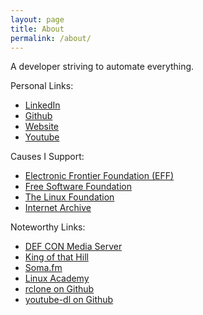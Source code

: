 ```yaml
---
layout: page
title: About
permalink: /about/
---
```


A developer striving to automate everything.

Personal Links:

- [LinkedIn](https://linkedin.com/in/tylernakamura)
- [Github](https://github.com/tylernakamura)
- [Website](http://tylernakamura.com)
- [Youtube](https://www.youtube.com/channel/UCfj5hXxhXWTnJEbI94p_dkg)

Causes I Support:

- [Electronic Frontier Foundation (EFF)](https://www.eff.org/)
- [Free Software Foundation](https://www.fsf.org/)
- [The Linux Foundation](https://www.linuxfoundation.org/)
- [Internet Archive](https://archive.org/)

Noteworthy Links:

- [DEF CON Media Server](https://media.defcon.org/)
- [King of that Hill](http://kingofthathill.com)
- [Soma.fm](http://soma.fm)
- [Linux Academy](https://linuxacademy.com/)
- [rclone on Github](https://github.com/ncw/rclone)
- [youtube-dl on Github](https://github.com/rg3/youtube-dl)
